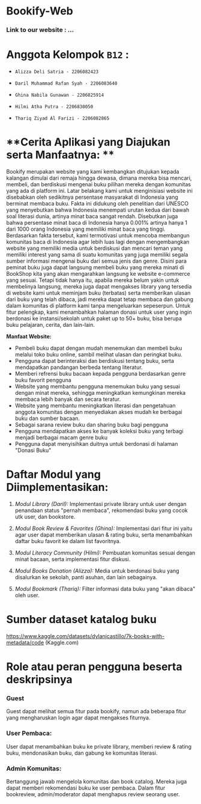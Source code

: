 # Bookify-Web

### Link to our website :  ...

# **Anggota Kelompok `B12` :**

- `Alizza Deli Satria - 2206082423`

- `Daril Muhammad Rafan Syah - 2206083640`

- `Ghina Nabila Gunawan - 2206825914`

- `Hilmi Atha Putra - 2206830050`

- `Thariq Ziyad Al Farizi - 2206082865`

# **Cerita Aplikasi yang Diajukan serta Manfaatnya: **
Bookify merupakan website yang kami kembangkan ditujukan kepada kalangan dimulai dari remaja hingga dewasa, dimana mereka bisa mencari, membeli, dan berdiskusi mengenai buku pilihan mereka dengan komunitas yang ada di platform ini. Latar belakang kami untuk menginisiasi website ini disebabkan oleh sedikitnya persentase masyarakat di Indonesia yang berminat membaca buku. Fakta ini didukung oleh penelitian dari UNESCO yang menyebutkan bahwa Indonesia menempati urutan kedua dari bawah soal literasi dunia, artinya minat baca sangat rendah. Disebutkan juga bahwa persentase minat baca di Indonesia hanya 0.001% artinya hanya 1 dari 1000 orang Indonesia yang memiliki minat baca yang tinggi. Berdasarkan fakta tersebut, kami termotivasi untuk mencoba membangun komunitas baca di Indonesia agar lebih luas lagi dengan mengembangkan website yang memiliki media untuk berdiskusi dan mencari teman yang memiliki interest yang sama di suatu komunitas yang juga memiliki segala sumber informasi mengenai buku dari semua jenis dan genre. Disini para peminat buku juga dapat langsung membeli buku yang mereka minati di BookShop kita yang akan mengarahkan langsung ke website e-commerce yang sesuai. Tetapi tidak hanya itu, apabila mereka belum yakin untuk membelinya langsung, mereka juga dapat mengakses library yang tersedia di website kami untuk meminjam buku (terbatas) serta memberikan ulasan dari buku yang telah dibaca, jadi mereka dapat tetap membaca dan gabung dalam komunitas di platform kami tanpa mengeluarkan sepeserpun. Untuk fitur pelengkap, kami menambahkan halaman donasi untuk user yang ingin berdonasi ke instansi/sekolah untuk paket up to 50+ buku, bisa berupa buku pelajaran, cerita, dan lain-lain.

**Manfaat Website:**
- Pembeli buku dapat dengan mudah menemukan dan membeli buku melalui toko buku online, sambil melihat ulasan dan peringkat buku.
- Pengguna dapat berinteraksi dan berdiskusi tentang buku, serta mendapatkan pandangan berbeda tentang literatur.
- Memberi refrensi buku bacaan kepada pengguna berdasarkan genre buku favorit pengguna
- Website yang membantu pengguna menemukan buku yang sesuai dengan minat mereka, sehingga meningkatkan kemungkinan mereka membaca lebih banyak dan secara teratur.
- Website yang membantu meningkatkan literasi dan pengetahuan anggota komunitas dengan menyediakan akses mudah ke berbagai buku dan sumber bacaan.
- Sebagai sarana review buku dan sharing buku bagi pengguna
- Pengguna mendapatkan akses ke banyak koleksi buku yang terbagi menjadi berbagai macam genre buku
- Pengguna dapat menyisihkan duitnya untuk berdonasi di halaman "Donasi Buku"

# **Daftar Modul yang Diimplementasikan:**
1. *Modul Library (Daril):*
Implementasi private library untuk user dengan penandaan status "pernah membaca", rekomendasi buku yang cocok utk user, dan bookstore.

2. *Modul Book Review & Favorites (Ghina):*
Implementasi dari fitur ini yaitu agar user dapat memberikan ulasan & rating buku, serta menambahkan daftar buku favorit ke dalam list favoritnya.

3. *Modul Literacy Community (Hilmi):*
Pembuatan komunitas sesuai dengan minat bacaan, serta implementasi fitur diskusi.

4. *Modul Books Donation (Alizza):*
Media untuk berdonasi buku yang disalurkan ke sekolah, panti asuhan, dan lain sebagainya.

5. *Modul Bookmark (Thariq):*
Filter informasi data buku yang "akan dibaca" oleh user.

# **Sumber dataset katalog buku**
https://www.kaggle.com/datasets/dylanjcastillo/7k-books-with-metadata/code (Kaggle.com)

# **Role atau peran pengguna beserta deskripsinya**
### Guest
Guest dapat melihat semua fitur pada bookify, namun ada beberapa fitur yang mengharuskan login agar dapat mengakses fiturnya.

### User Pembaca:
User dapat menambahkan buku ke private library, memberi review & rating buku, mendonasikan buku, dan gabung ke komunitas literasi. 

### Admin Komunitas:
Bertanggung jawab mengelola komunitas dan book catalog. Mereka juga dapat memberi rekomendasi buku ke user pembaca. Dalam fitur bookreview, admin/moderator dapat menghapus review seorang user. 